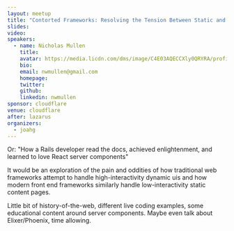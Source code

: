 ```yaml
---
layout: meetup
title: "Contorted Frameworks: Resolving the Tension Between Static and Dynamic UIs"
slides: 
video:
speakers:
  - name: Nicholas Mullen
    title:
    avatar: https://media.licdn.com/dms/image/C4E03AQECCXly0QRYRA/profile-displayphoto-shrink_800_800/0/1557285132677?e=1724284800&v=beta&t=4YueTBmzvHkIY-egkkpM3xNzpqBLMABHpDUDjXvDLFA
    bio:
    email: nwmullen@gmail.com
    homepage:
    twitter:
    github:
    linkedin: nwmullen
sponsor: cloudflare
venue: cloudflare
after: lazarus
organizers:
  - joahg
---
```


Or: "How a Rails developer read the docs, achieved enlightenment, and learned to love React server components"

It would be an exploration of the pain and oddities of how traditional web frameworks attempt to handle high-interactivity dynamic uis and how modern front end frameworks similarly handle low-interactivity static content pages.

Little bit of history-of-the-web, different live coding examples, some educational content around server components. Maybe even talk about Elixer/Phoenix, time allowing.
